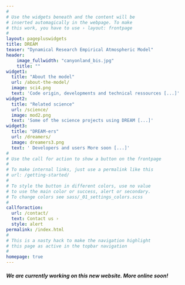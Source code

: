 ```yaml
---
#
# Use the widgets beneath and the content will be
# inserted automagically in the webpage. To make
# this work, you have to use › layout: frontpage
#
layout: pagepluswidgets
title: DREAM 
teaser: "Dynamical Research Empirical Atmospheric Model"
header:
    image_fullwidth: "canyonland_bis.jpg"
    title: ""
widget1:
  title: "About the model"
  url: /about-the-model/
  image: sci4.png
  text: 'Code origin, developments and technical ressources [...]'
widget2:
  title: "Related science"
  url: /science/
  image: mod2.png
  text: 'Some of the science projects using DREAM [...]'
widget3:
  title: "DREAM-ers"
  url: /dreamers/
  image: dreamers3.png
  text: ' Developers and users More soon [...]'
#
# Use the call for action to show a button on the frontpage
#
# To make internal links, just use a permalink like this
# url: /getting-started/
#
# To style the button in different colors, use no value
# to use the main color or success, alert or secondary.
# To change colors see sass/_01_settings_colors.scss
#
callforaction:
  url: /contact/
  text: Contact us ›
  style: alert
permalink: /index.html
#
# This is a nasty hack to make the navigation highlight
# this page as active in the topbar navigation
#
homepage: true
---
```

#### _We are currently working on this new website. More online soon!_